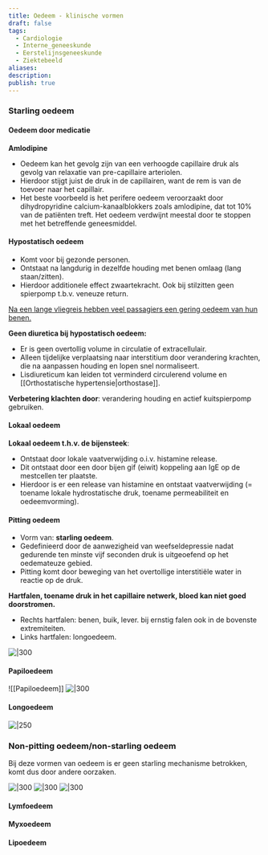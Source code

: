 ```yaml
---
title: Oedeem - klinische vormen
draft: false
tags:
  - Cardiologie
  - Interne_geneeskunde
  - Eerstelijnsgeneeskunde
  - Ziektebeeld
aliases: 
description: 
publish: true
---
```




### Starling oedeem
#### Oedeem door medicatie
**Amlodipine**
- Oedeem kan het gevolg zijn van een verhoogde capillaire druk als gevolg van relaxatie van pre-capillaire arteriolen.
- Hierdoor stijgt juist de druk in de capillairen, want de rem is van de toevoer naar het capillair.
- Het beste voorbeeld is het perifere oedeem veroorzaakt door dihydropyridine calcium-kanaalblokkers zoals amlodipine, dat tot 10% van de patiënten treft. Het oedeem verdwijnt meestal door te stoppen met het betreffende geneesmiddel.

#### Hypostatisch oedeem
- Komt voor bij gezonde personen. 
- Ontstaat na langdurig in dezelfde houding met benen omlaag (lang staan/zitten). 
- Hierdoor additionele effect zwaartekracht. Ook bij stilzitten geen spierpomp t.b.v. veneuze return.

<u>Na een lange vliegreis hebben veel passagiers een gering oedeem van hun benen.</u>

**Geen diuretica bij hypostatisch oedeem:** 
- Er is geen overtollig volume in circulatie of extracellulair. 
- Alleen tijdelijke verplaatsing naar interstitium door verandering krachten, die na aanpassen houding en lopen snel normaliseert. 
- Lisdiureticum kan leiden tot verminderd circulerend volume en [[Orthostatische hypertensie|orthostase]].

**Verbetering klachten door**: verandering houding en actief kuitspierpomp gebruiken.

#### Lokaal oedeem
**Lokaal oedeem t.h.v. de bijensteek**:

- Ontstaat door lokale vaatverwijding o.i.v. histamine release.
- Dit ontstaat door een door bijen gif (eiwit) koppeling aan IgE op de mestcellen ter plaatste.
- Hierdoor is er een release van histamine en ontstaat vaatverwijding (= toename lokale hydrostatische druk, toename permeabiliteit en oedeemvorming).

#### Pitting oedeem
- Vorm van: **starling oedeem**.
- Gedefinieerd door de aanwezigheid van weefseldepressie nadat gedurende ten minste vijf seconden druk is uitgeoefend op het oedemateuze gebied.
 - Pitting komt door beweging van het overtollige interstitiële water in reactie op de druk.

**Hartfalen, toename druk in het capillaire netwerk, bloed kan niet goed doorstromen.**
- Rechts hartfalen: benen, buik, lever. bij ernstig falen ook in de bovenste extremiteiten.
- Links hartfalen: longoedeem.

![|300](https://i.imgur.com/I1M03DW.png)

#### Papiloedeem 
![[Papiloedeem]]
![|300](https://i.imgur.com/76MN4Rs.png)

#### Longoedeem
![|250](https://i.imgur.com/dGtUY3D.png)


### Non-pitting oedeem/non-starling oedeem
Bij deze vormen van oedeem is er geen starling mechanisme betrokken, komt dus door andere oorzaken.

![|300](https://i.imgur.com/cO1CEuF.png)
![|300](https://i.imgur.com/JXHdxh1.png)
![|300](https://i.imgur.com/gExpB2m.png)

#### Lymfoedeem
#### Myxoedeem
#### Lipoedeem

